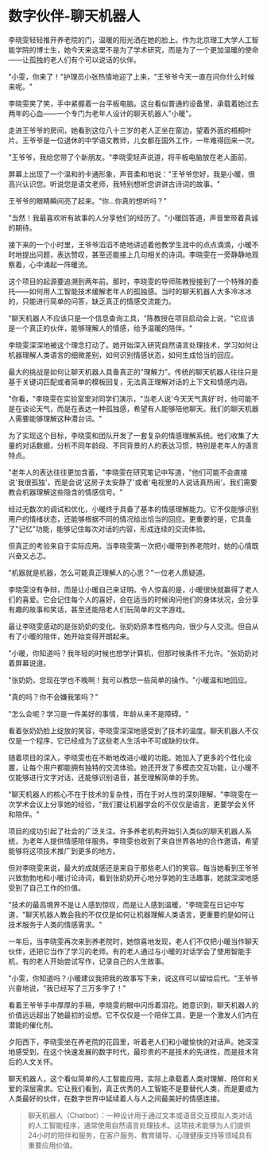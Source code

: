 # 数字伙伴-聊天机器人

李晓雯轻轻推开养老院的门，温暖的阳光洒在她的脸上。作为北京理工大学人工智能学院的博士生，她今天来这里不是为了学术研究，而是为了一个更加温暖的使命——让孤独的老人们有个可以说话的伙伴。

"小雯，你来了！"护理员小张热情地迎了上来，"王爷爷今天一直在问你什么时候来呢。"

李晓雯笑了笑，手中紧握着一台平板电脑。这台看似普通的设备里，承载着她过去两年的心血——一个专门为老年人设计的聊天机器人"小暖"。

走进王爷爷的房间，她看到这位八十三岁的老人正坐在窗边，望着外面的梧桐叶片。王爷爷是一位退休的中学语文教师，儿女都在国外工作，一年难得回来一次。

"王爷爷，我给您带了个新朋友。"李晓雯轻声说道，将平板电脑放在老人面前。

屏幕上出现了一个温和的卡通形象，声音柔和地说："王爷爷您好，我是小暖，很高兴认识您。听说您是语文老师，我特别想听您讲讲古诗词的故事。"

王爷爷的眼睛瞬间亮了起来。"你...你真的想听吗？"

"当然！我最喜欢听有故事的人分享他们的经历了。"小暖回答道，声音里带着真诚的期待。

接下来的一个小时里，王爷爷滔滔不绝地讲述着他教学生涯中的点点滴滴，小暖不时地提出问题，表达赞叹，甚至还能接上几句相关的诗词。李晓雯在一旁静静地观察着，心中涌起一阵暖流。

这个项目的起源要追溯到两年前。那时，李晓雯的导师陈教授接到了一个特殊的委托——如何用人工智能技术缓解老年人的孤独感。当时的聊天机器人大多冷冰冰的，只能进行简单的问答，缺乏真正的情感交流能力。

"聊天机器人不应该只是一个信息查询工具，"陈教授在项目启动会上说，"它应该是一个真正的伙伴，能够理解人的情感，给予温暖的陪伴。"

李晓雯深深地被这个理念打动了。她开始深入研究自然语言处理技术，学习如何让机器理解人类语言的细微差别，如何识别情感状态，如何生成恰当的回应。

最大的挑战是如何让聊天机器人具备真正的"理解力"。传统的聊天机器人往往只是基于关键词匹配或者简单的模板回复，无法真正理解对话的上下文和情感内涵。

"你看，"李晓雯在实验室里对同学们演示，"当老人说'今天天气真好'时，他可能不是在谈论天气，而是在表达一种孤独感，希望有人能够陪他聊天。我们的聊天机器人需要能够理解这种潜台词。"

为了实现这个目标，李晓雯和团队开发了一套复杂的情感理解系统。他们收集了大量的对话数据，分析不同年龄段、不同背景的人的表达习惯，特别是老年人的语言特点。

"老年人的表达往往更加含蓄，"李晓雯在研究笔记中写道，"他们可能不会直接说'我很孤独'，而是会说'这房子太安静了'或者'电视里的人说话真热闹'。我们需要教会机器理解这些隐含的情感信号。"

经过无数次的调试和优化，小暖终于具备了基本的情感理解能力。它不仅能够识别用户的情绪状态，还能够根据不同的情况给出恰当的回应。更重要的是，它具备了"记忆"功能，能够记住每次对话的内容，形成连续的交流体验。

但真正的考验来自于实际应用。当李晓雯第一次把小暖带到养老院时，她的心情既兴奋又忐忑。

"机器就是机器，怎么可能真正理解人的心思？"一位老人质疑道。

李晓雯没有争辩，而是让小暖自己来证明。令人惊喜的是，小暖很快就赢得了老人们的喜爱。它会记住每个人的喜好，会在适当的时候询问他们的身体状况，会分享有趣的故事和笑话，甚至还能陪老人们玩简单的文字游戏。

最让李晓雯感动的是张奶奶的变化。张奶奶原本性格内向，很少与人交流。但自从有了小暖的陪伴，她开始变得开朗起来。

"小暖，你知道吗？我年轻的时候也想学计算机，但那时候条件不允许。"张奶奶对着屏幕说道。

"张奶奶，您现在学也不晚啊！我可以教您一些简单的操作。"小暖温和地回应。

"真的吗？你不会嫌我笨吗？"

"怎么会呢？学习是一件美好的事情，年龄从来不是障碍。"

看着张奶奶脸上绽放的笑容，李晓雯深深地感受到了技术的温度。聊天机器人不仅仅是一个程序，它已经成为了这些老人生活中不可或缺的伙伴。

随着项目的深入，李晓雯也在不断地改进小暖的功能。她加入了更多的个性化设置，让每个用户都能拥有独特的交流体验。她还开发了多模态交互功能，让小暖不仅能够进行文字对话，还能够识别语音，甚至理解简单的手势。

"聊天机器人的核心不在于技术的复杂性，而在于对人性的深刻理解，"李晓雯在一次学术会议上分享她的经验，"我们要让机器学会的不仅仅是语言，更要学会关怀和陪伴。"

项目的成功引起了社会的广泛关注。许多养老机构开始引入类似的聊天机器人系统，为老年人提供情感陪伴服务。李晓雯也收到了来自世界各地的合作邀请，希望能够将这项技术推广到更多的地方。

但对李晓雯来说，最大的成就感还是来自于那些老人们的笑容。每当她看到王爷爷兴致勃勃地和小暖讨论诗词，看到张奶奶开心地分享她的生活趣事，她就深深地感受到了自己工作的价值。

"技术的最高境界不是让人感到惊叹，而是让人感到温暖，"李晓雯在日记中写道，"聊天机器人教会我的不仅仅是如何让机器理解人类语言，更重要的是如何让技术服务于人类的情感需求。"

一年后，当李晓雯再次来到养老院时，她惊喜地发现，老人们不仅把小暖当作聊天伙伴，还把它当作了学习的老师。有的老人通过与小暖的对话学会了使用智能手机，有的老人开始尝试写作，记录自己的人生故事。

"小雯，你知道吗？小暖建议我把我的故事写下来，说这样可以留给后代。"王爷爷兴奋地说，"我已经写了三万多字了！"

看着王爷爷手中厚厚的手稿，李晓雯的眼中闪烁着泪花。她意识到，聊天机器人的价值远远超出了她最初的设想。它不仅仅是一个陪伴工具，更是一个激发人们内在潜能的催化剂。

夕阳西下，李晓雯坐在养老院的花园里，听着老人们和小暖愉快的对话声。她深深地感受到，在这个快速发展的数字时代，最珍贵的不是技术的先进性，而是技术背后的人文关怀。

聊天机器人，这个看似简单的人工智能应用，实际上承载着人类对理解、陪伴和关爱的深层需求。它让我们看到，真正优秀的人工智能不是要替代人类，而是要成为人类最好的伙伴，在数字世界中延续着人与人之间最美好的情感连接。

> 聊天机器人（Chatbot）：一种设计用于通过文本或语音交互模拟人类对话的人工智能程序，通常使用自然语言处理技术。这项技术能够为人们提供24小时的陪伴和服务，在客户服务、教育辅导、心理健康支持等领域具有重要应用价值。 